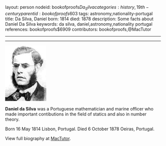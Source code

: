 layout: person
nodeid: bookofproofs$Da_Silva
categories: history,19th-century
parentid: bookofproofs$603
tags: astronomy,nationality-portugal
title: Da Silva, Daniel
born: 1814
died: 1878
description: Some facts about Daniel Da Silva
keywords: da silva, daniel,astronomy,nationality portugal
references: bookofproofs$6909
contributors: bookofproofs,@MacTutor

---


---

![Da_Silva.jpg](https://github.com/bookofproofs/bookofproofs.github.io/blob/main/_sources/_assets/images/portraits/Da_Silva.jpg?raw=true)

**Daniel da Silva**  was a Portuguese mathematician and marine officer who made important contibutions in the field of statics and also in number theory.

Born 16 May 1814 Lisbon, Portugal. Died 6 October 1878 Oeiras, Portugal.


View full biography at [MacTutor](https://mathshistory.st-andrews.ac.uk/Biographies/Da_Silva/).